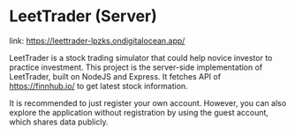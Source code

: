 # LeetTrader (Server)

link: https://leettrader-lpzks.ondigitalocean.app/

LeetTrader is a stock trading simulator that could help novice investor to practice investment. This project is the server-side implementation of LeetTrader, built on NodeJS and Express. It fetches API of https://finnhub.io/ to get latest stock information.

It is recommended to just register your own account. However, you can also explore the application without registration by using the guest account, which shares data publicly.
